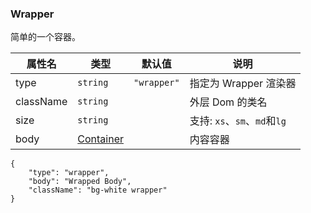### Wrapper

简单的一个容器。

| 属性名    | 类型                              | 默认值      | 说明                         |
| --------- | --------------------------------- | ----------- | ---------------------------- |
| type      | `string`                          | `"wrapper"` | 指定为 Wrapper 渲染器        |
| className | `string`                          |             | 外层 Dom 的类名              |
| size      | `string`                          |             | 支持: `xs`、`sm`、`md`和`lg` |
| body      | [Container](./Types.md#container) |             | 内容容器                     |

```schema:height="200" scope="body"
{
    "type": "wrapper",
    "body": "Wrapped Body",
    "className": "bg-white wrapper"
}
```
